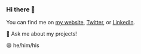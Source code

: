 ### Hi there 👋

You can find me on [my website][1], [Twitter][2], or [LinkedIn][3].

💬 Ask me about my projects! 

😄 he/him/his



[1]: https://nkasmanoff.github.io/
[2]: https://twitter.com/noahpunintended
[3]: https://www.linkedin.com/in/noahkasmanoff/
